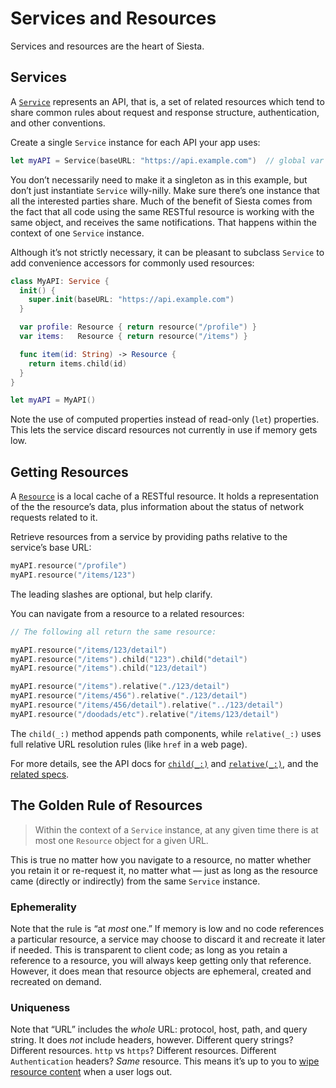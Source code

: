 # Services and Resources

Services and resources are the heart of Siesta.

## Services

A [`Service`](https://bustoutsolutions.github.io/siesta/api/Classes/Service.html) represents an API, that is, a set of related resources which tend to share common rules about request and response structure, authentication, and other conventions.

Create a single `Service` instance for each API your app uses:

```swift
let myAPI = Service(baseURL: "https://api.example.com")  // global var
```

You don’t necessarily need to make it a singleton as in this example, but don’t just instantiate `Service` willy-nilly. Make sure there’s one instance that all the interested parties share. Much of the benefit of Siesta comes from the fact that all code using the same RESTful resource is working with the same object, and receives the same notifications. That happens within the context of one `Service` instance.

Although it’s not strictly necessary, it can be pleasant to subclass `Service` to add convenience accessors for commonly used resources:

```swift
class MyAPI: Service {
  init() {
    super.init(baseURL: "https://api.example.com")
  }

  var profile: Resource { return resource("/profile") }
  var items:   Resource { return resource("/items") }

  func item(id: String) -> Resource {
    return items.child(id)
  }
}

let myAPI = MyAPI()
```

Note the use of computed properties instead of read-only (`let`) properties. This lets the service discard resources not currently in use if memory gets low.

## Getting Resources

A [`Resource`](https://bustoutsolutions.github.io/siesta/api/Classes/Resource.html) is a local cache of a RESTful resource. It holds a representation of the the resource’s data, plus information about the status of network requests related to it.

Retrieve resources from a service by providing paths relative to the service’s base URL:

```swift
myAPI.resource("/profile")
myAPI.resource("/items/123")
```

The leading slashes are optional, but help clarify.

You can navigate from a resource to a related resources:

```swift
// The following all return the same resource:

myAPI.resource("/items/123/detail")
myAPI.resource("/items").child("123").child("detail")
myAPI.resource("/items").child("123/detail")

myAPI.resource("/items").relative("./123/detail")
myAPI.resource("/items/456").relative("./123/detail")
myAPI.resource("/items/456/detail").relative("../123/detail")
myAPI.resource("/doodads/etc").relative("/items/123/detail")
```

The `child(_:)` method appends path components, while `relative(_:)` uses full relative URL resolution rules (like `href` in a web page).

For more details, see the API docs for [`child(_:)`](https://bustoutsolutions.github.io/siesta/api/Classes/Resource.html#//apple_ref/swift/Method/child(_:)) and [`relative(_:)`](https://bustoutsolutions.github.io/siesta/api/Classes/Resource.html#//apple_ref/swift/Method/relative(_:)), and the [related specs](https://bustoutsolutions.github.io/siesta/specs/#ResourcePathsSpec).

## The Golden Rule of Resources

> Within the context of a `Service` instance, at any given time there is at most one `Resource` object for a given URL.

This is true no matter how you navigate to a resource, no matter whether you retain it or re-request it, no matter what — just as long as the resource came (directly or indirectly) from the same `Service` instance.

### Ephemerality

Note that the rule is “at _most_ one.” If memory is low and no code references a particular resource, a service may choose to discard it and recreate it later if needed. This is transparent to client code; as long as you retain a reference to a resource, you will always keep getting only that reference. However, it does mean that resource objects are ephemeral, created and recreated on demand.

### Uniqueness

Note that “URL” includes the _whole_ URL: protocol, host, path, and query string. It does _not_ include headers, however. Different query strings? Different resources. `http` vs `https`? Different resources. Different `Authentication` headers? _Same_ resource. This means it’s up to you to [wipe resource content](https://bustoutsolutions.github.io/siesta/api/Classes/Service.html#//apple_ref/swift/Method/wipeResources(matching:)) when a user logs out.
